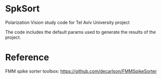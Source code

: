 # SpkSort

Polarization Vision study code for Tel Aviv University project

The code includes the default params used to generate the results of the project.


# Reference 
FMM spike sorter toolbox:
https://github.com/decarlson/FMMSpikeSorter
